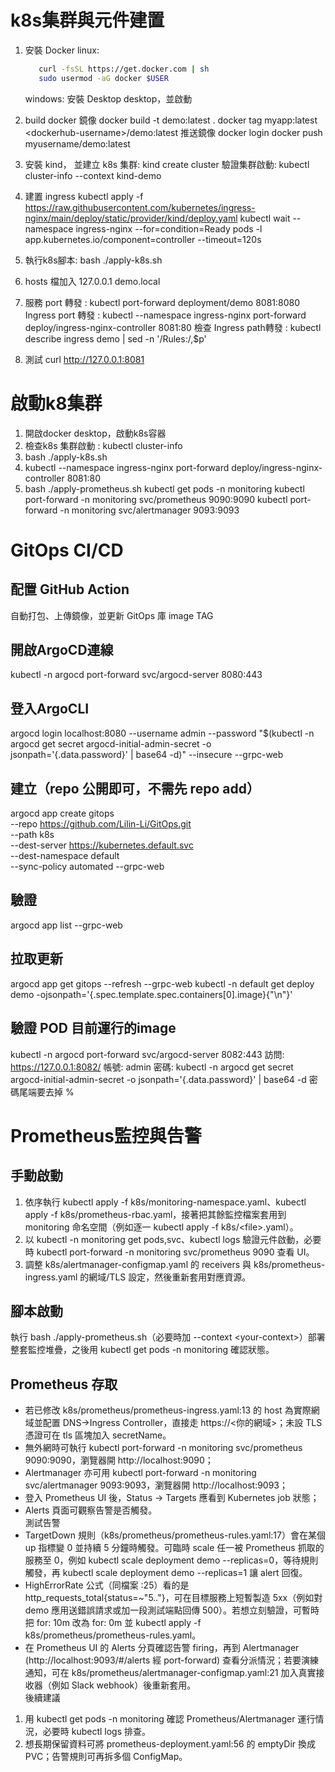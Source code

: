 # k8s集群與元件建置

1. 安裝 Docker
   linux:

   ```bash
      curl -fsSL https://get.docker.com | sh
      sudo usermod -aG docker $USER
   ```

   windows: 安裝 Desktop desktop，並啟動
2. build docker 鏡像
   docker build -t demo:latest .
   docker tag myapp:latest \<dockerhub-username>/demo:latest
   推送鏡像
   docker login
   docker push myusername/demo:latest
3. 安裝 kind，
   並建立 k8s 集群: kind create cluster
   驗證集群啟動: kubectl cluster-info --context kind-demo
4. 建置 ingress
   kubectl apply -f https://raw.githubusercontent.com/kubernetes/ingress-nginx/main/deploy/static/provider/kind/deploy.yaml
   kubectl wait --namespace ingress-nginx --for=condition=Ready pods -l app.kubernetes.io/component=controller --timeout=120s
5. 執行k8s腳本:
   bash ./apply-k8s.sh
6. hosts 檔加入
   127.0.0.1 demo.local
7. 服務 port 轉發 : kubectl port-forward deployment/demo 8081:8080
   Ingress port 轉發 : kubectl --namespace ingress-nginx port-forward deploy/ingress-nginx-controller 8081:80
   檢查 Ingress path轉發 : kubectl describe ingress demo | sed -n '/Rules:/,$p'
8. 測試 curl http://127.0.0.1:8081

# 啟動k8集群
1. 開啟docker desktop，啟動k8s容器
2. 檢查k8s 集群啟動 : kubectl cluster-info
3. bash ./apply-k8s.sh
4. kubectl --namespace ingress-nginx port-forward deploy/ingress-nginx-controller 8081:80
5. bash ./apply-prometheus.sh
   kubectl get pods -n monitoring
   kubectl port-forward -n monitoring svc/prometheus 9090:9090
   kubectl port-forward -n monitoring svc/alertmanager 9093:9093 
# GitOps CI/CD

## 配置 GitHub Action

自動打包、上傳鏡像，並更新 GitOps 庫 image TAG

## 開啟ArgoCD連線

kubectl -n argocd port-forward svc/argocd-server 8080:443

## 登入ArgoCLI

argocd login localhost:8080 --username admin
--password "$(kubectl -n argocd get secret argocd-initial-admin-secret -o jsonpath='{.data.password}' | base64 -d)"
--insecure --grpc-web

## 建立（repo 公開即可，不需先 repo add）

argocd app create gitops \
  --repo https://github.com/Lilin-Li/GitOps.git \
  --path k8s \
  --dest-server https://kubernetes.default.svc \
  --dest-namespace default \
  --sync-policy automated --grpc-web

## 驗證
argocd app list --grpc-web
## 拉取更新
argocd app get gitops --refresh --grpc-web
kubectl -n default get deploy demo -ojsonpath='{.spec.template.spec.containers[0].image}{"\n"}'

## 驗證 POD 目前運行的image
kubectl -n argocd port-forward svc/argocd-server 8082:443
訪問: https://127.0.0.1:8082/
帳號: admin
密碼: kubectl -n argocd get secret argocd-initial-admin-secret -o jsonpath='{.data.password}' | base64 -d
密碼尾端要去掉 %


# Prometheus監控與告警

## 手動啟動
  1. 依序執行 kubectl apply -f k8s/monitoring-namespace.yaml、kubectl apply -f k8s/prometheus-rbac.yaml，接著把其餘監控檔案套用到 monitoring 命名空間（例如逐一 kubectl apply -f k8s/\<file>.yaml）。                                                                                                                                        
  2. 以 kubectl -n monitoring get pods,svc、kubectl logs 驗證元件啟動，必要時 kubectl port-forward -n monitoring svc/prometheus 9090 查看 UI。
  3. 調整 k8s/alertmanager-configmap.yaml 的 receivers 與 k8s/prometheus-ingress.yaml 的網域/TLS 設定，然後重新套用對應資源。

## 腳本啟動
執行 bash ./apply-prometheus.sh（必要時加 --context \<your-context>）部署整套監控堆疊，之後用 kubectl get pods -n monitoring 確認狀態。


## Prometheus 存取                                                                                                                                                                                                                                                                                                                      
  - 若已修改 k8s/prometheus/prometheus-ingress.yaml:13 的 host 為實際網域並配置 DNS→Ingress Controller，直接走 https://<你的網域>；未設 TLS 憑證可在 tls 區塊加入 secretName。                                                                                                                                                              
  - 無外網時可執行 kubectl port-forward -n monitoring svc/prometheus 9090:9090，瀏覽器開 http://localhost:9090；
  - Alertmanager 亦可用 kubectl port-forward -n monitoring svc/alertmanager 9093:9093，瀏覽器開 http://localhost:9093；  
  - 登入 Prometheus UI 後，Status → Targets 應看到 Kubernetes job 狀態；
  - Alerts 頁面可觀察告警是否觸發。                                                                                                                                                                                                                                     
  測試告警                                                                                                                                                                                                                                                                                                                                  
  - TargetDown 規則（k8s/prometheus/prometheus-rules.yaml:17）會在某個 up 指標變 0 並持續 5 分鐘時觸發。可臨時 scale 任一被 Prometheus 抓取的服務至 0，例如 kubectl scale deployment demo --replicas=0，等待規則觸發，再 kubectl scale deployment demo --replicas=1 讓 alert 回復。                                                         
  - HighErrorRate 公式（同檔案 :25）看的是 http_requests_total{status=~"5.."}，可在目標服務上短暫製造 5xx（例如對 demo 應用送錯誤請求或加一段測試端點回傳 500）。若想立刻驗證，可暫時把 for: 10m 改為 for: 0m 並 kubectl apply -f k8s/prometheus/prometheus-rules.yaml。                                                                    
  - 在 Prometheus UI 的 Alerts 分頁確認告警 firing，再到 Alertmanager (http://localhost:9093/#/alerts 經 port-forward) 查看分派情況；若要演練通知，可在 k8s/prometheus/alertmanager-configmap.yaml:21 加入真實接收器（例如 Slack webhook）後重新套用。                                                                                      
  後續建議 
  1. 用 kubectl get pods -n monitoring 確認 Prometheus/Alertmanager 運行情況，必要時 kubectl logs 排查。  
  2. 想長期保留資料可將 prometheus-deployment.yaml:56 的 emptyDir 換成 PVC；告警規則可再拆多個 ConfigMap。 